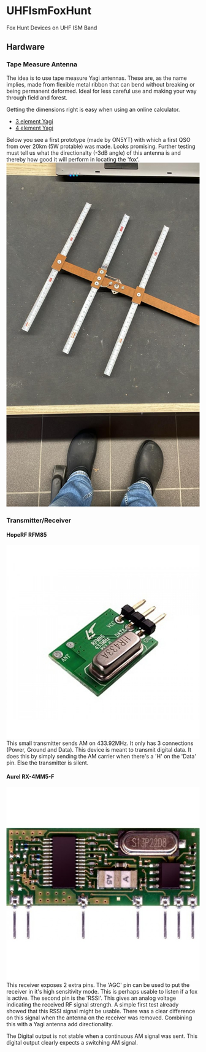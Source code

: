 # UHFIsmFoxHunt
Fox Hunt Devices on UHF ISM Band

## Hardware
### Tape Measure Antenna
The idea is to use tape measure Yagi antennas. These are, as the name implies, made from flexible metal ribbon that can bend without breaking or being permanent deformed. Ideal for less careful use and making your way through field and forest.

Getting the dimensions right is easy when using an online calculator.
- [3 element Yagi](https://www.basictables.com/amateur-radio/antenna/three-element-yagi-antenna)
- [4 element Yagi](https://www.basictables.com/amateur-radio/antenna/seven-element-yagi-antenna)

Below you see a first prototype (made by ON5YT) with which a first QSO from over 20km (5W protable) was made. Looks promising. Further testing must tell us what the directionalty (-3dB angle) of this antenna is and thereby how good it will perform in locating the 'fox'.
![Tape Measure Antenna](./images/IMG-20241029-WA0000.jpg)

### Transmitter/Receiver
#### HopeRF RFM85
![RFM85](./images/hoperf-rfm85w-433mhz-rf-transmitter-600x600w.jpg)
This small transmitter sends AM on 433.92MHz. It only has 3 connections (Power, Ground and Data). This device is meant to transmit digital data. It does this by simply sending the AM carrier when there's a 'H' on the 'Data' pin. Else the transmitter is silent.

#### Aurel RX-4MM5-F
![RX-4MM5-F](./images/aurel%20RX-4MM5-F-600x600w.jpg)
This receiver exposes 2 extra pins. The 'AGC' pin can be used to put the receiver in it's high sensitivity mode. This is perhaps usable to listen if a fox is active. The second pin is the 'RSSI'. This gives an analog voltage indicating the received RF signal strength.
A simple first test already showed that this RSSI signal might be usable. There was a clear difference on this signal when the antenna on the receiver was removed. Combining this with a Yagi antenna add directionality.

The Digital output is not stable when a continuous AM signal was sent. This digital output clearly expects a switching AM signal.
